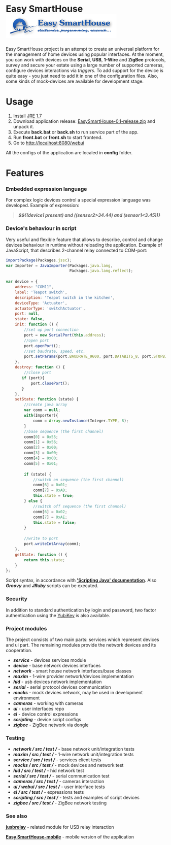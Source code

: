 # Easy SmartHouse ![SmartHouse Logo](https://raw.githubusercontent.com/EasySmartHouse/EasySmartHouse-aux/master/logos/1_Primary_logo_on_transparent.png)

Easy SmartHouse project is an attempt to create an universal platform for the management of home devices using popular interfaces. At the moment, you can work with devices on the **Serial**, **USB**, **1-Wire** and **ZigBee** protocols, survey and secure your estate using a large number of supported cameras, configure devices interactions via *triggers*. To add support for the device is quite easy - you just need to add it in one of the configuration files.
Also, some kinds of mock-devices are available for development stage.

# Usage
1. Install [JRE 1.7](http://www.oracle.com/technetwork/java/javase/downloads/java-archive-downloads-javase7-521261.html "JRE 1.7")
2. Download application release: [EasySmartHouse-0.1-release.zip](https://github.com/EasySmartHouse/EasySmartHouse-web/releases/download/0.1/EasySmartHouse-0.1-release.zip "EasySmartHouse-0.1-release.zip") and unpack it.
3. Execute **back.bat** or **back.sh** to run service part of the app.
4. Run **front.bat** or **front.sh** to start frontend.
5. Go to [http://localhost:8080/webui](http://localhost:8080/webui "http://localhost:8080/webui")

All the configs of the application are localed in **config** folder. 

# Features
### Embedded expression language ###
For complex logic devices control a special expression language was developed. 
Example of expression: 
> ***$${(device1 present) and ((sensor2>34.44) and (sensor1<3.45))}***

### Device's behaviour in script ###
Very useful and flexible feature that allows to describe, control and change devices behaviour in runtime without reloading the application. 
Example of JavaScript, that describes 2-channel relay connected to COM-port:
```javascript
importPackage(Packages.jssc);
var Importer = JavaImporter(Packages.java.lang,
                            Packages.java.lang.reflect);
 
var device = {
    address: "COM11",
    label: 'Teapot switch',
    description: 'Teapot switch in the kitchen',
    deviceType: 'Actuator',
    actuatorType: 'switchActuator',
    port: null,
    state: false,
    init: function () {
        //set up port connection
        port = new SerialPort(this.address);
        //open port
        port.openPort();
        //set baudrate, speed, etc.
        port.setParams(port.BAUDRATE_9600, port.DATABITS_8, port.STOPBITS_1, port.PARITY_NONE);
    },
    destroy: function () {
        //close port
       if (port){
           port.closePort();
       }
    },
    setState: function (state) {
        //create java array
        var comm = null;
        with(Importer){
            comm = Array.newInstance(Integer.TYPE, 8);
        }
        //base sequence (the first channel)
        comm[0] = 0x55;
        comm[1] = 0x56;
        comm[2] = 0x00;
        comm[3] = 0x00;
        comm[4] = 0x00;
        comm[5] = 0x01;
        
        if (state) {
            //switch on sequence (the first channel)
            comm[6] = 0x01;
            comm[7] = 0xAD;
            this.state = true;
        } else {
            //switch off sequence (the first channel)
            comm[6] = 0x02;
            comm[7] = 0xAE;
            this.state = false;
        }
        
        //write to port
        port.writeIntArray(comm);
    },
    getState: function () {
        return this.state;
    }
};
```
Script syntax, in accordance with [**'Scripting Java' documentation**](https://developer.mozilla.org/en-US/docs/Mozilla/Projects/Rhino/Scripting_Java).
Also ***Groovy*** and ***JRuby*** scripts can be executed.

### Security ###

In addition to standard authentication by login and password, two factor authentication using the [YubiKey](https://www.yubico.com/start/ "YubiKey") is also available.


### Project modules ###

The project consists of two main parts: services which represent devices and ui part. The remaining modules provide the network devices and its cooperation.

* ***service*** - devices services module
* ***device*** - base network devices interfaces 
* ***network*** - smart house network interfaces/base classes
* ***maxim*** - 1-wire provider network/devices implementation
* ***hid*** - usb devices network implementation
* ***serial*** - serial protocol devices communication
* ***mocks*** - mock devices network, may be used in development environment 
* ***cameras*** - working with cameras
* ***ui*** - user interfaces repo 
* ***el*** - device control expressions 
* ***scripting*** - device script configs  
* ***zigbee*** - ZigBee network via dongle 

### Testing ###

* ***network / src / test /*** - base network unit/integration tests 
* ***maxim / src / test /*** - 1-wire network unit/integration tests
* ***service / src / test /*** - services client tests
* ***mocks / src / test /*** - mock devices and network test
* ***hid / src / test /*** - hid network test
* ***serial / src / test /*** - serial communication test
* ***cameras / src / test /*** - cameras interaction
* ***ui / webui / src / test /*** - user interface tests
* ***el / src / test /*** - expressions tests
* ***scripting / src / test /*** - tests and examples of script devices  
* ***zigbee / src / test /*** - ZigBee network testing

### See also ###
[**jusbrelay**](https://github.com/creepid/jusbrelay) - related module for USB relay interaction

[**Easy SmartHouse-mobile**](https://github.com/EasySmartHouse/EasySmartHouse-mobile) - mobile version of the application 